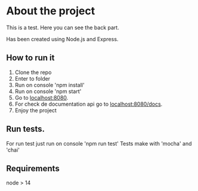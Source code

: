 # About the project

This is a test. Here you can see the back part. 

Has been created using Node.js and Express.

## How to run it

1. Clone the repo
2. Enter to folder
3. Run on console 'npm install'
4. Run on console 'npm start'
5. Go to [localhost:8080](http://localhost:8080/).
6. For check de documentation api go to [localhost:8080/docs](http://localhost:8080/docs).
7. Enjoy the project

## Run tests.

For run test just run on console 'npm run test'
Tests make with 'mocha' and 'chai'

## Requirements

node > 14